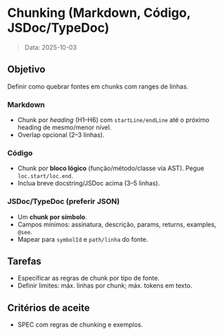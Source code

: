 # Chunking (Markdown, Código, JSDoc/TypeDoc)

> Data: 2025-10-03

## Objetivo
Definir como quebrar fontes em chunks com ranges de linhas.

### Markdown
- Chunk por *heading* (H1–H6) com `startLine/endLine` até o próximo heading de mesmo/menor nível.
- Overlap opcional (2–3 linhas).

### Código
- Chunk por **bloco lógico** (função/método/classe via AST). Pegue `loc.start/loc.end`.
- Inclua breve docstring/JSDoc acima (3–5 linhas).

### JSDoc/TypeDoc (preferir JSON)
- Um **chunk por símbolo**.
- Campos mínimos: assinatura, descrição, params, returns, examples, `@see`.
- Mapear para `symbolId` e `path/linha` do fonte.

## Tarefas
- Especificar as regras de chunk por tipo de fonte.
- Definir limites: máx. linhas por chunk; máx. tokens em texto.

## Critérios de aceite
- SPEC com regras de chunking e exemplos.
